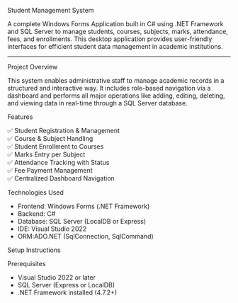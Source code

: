 Student Management System

A complete Windows Forms Application built in C# using .NET Framework and SQL Server to manage students, courses, subjects, marks, attendance, fees, and enrollments. This desktop application provides user-friendly interfaces for efficient student data management in academic institutions.

---

Project Overview

This system enables administrative staff to manage academic records in a structured and interactive way. It includes role-based navigation via a dashboard and performs all major operations like adding, editing, deleting, and viewing data in real-time through a SQL Server database.



Features

✅ Student Registration & Management  
✅ Course & Subject Handling  
✅ Student Enrollment to Courses  
✅ Marks Entry per Subject  
✅ Attendance Tracking with Status  
✅ Fee Payment Management  
✅ Centralized Dashboard Navigation  

 Technologies Used

- Frontend: Windows Forms (.NET Framework)  
- Backend: C#  
- Database: SQL Server (LocalDB or Express)  
- IDE: Visual Studio 2022  
- ORM:ADO.NET (SqlConnection, SqlCommand)  

 Setup Instructions

 Prerequisites

- Visual Studio 2022 or later
- SQL Server (Express or LocalDB)
- .NET Framework installed (4.7.2+)
